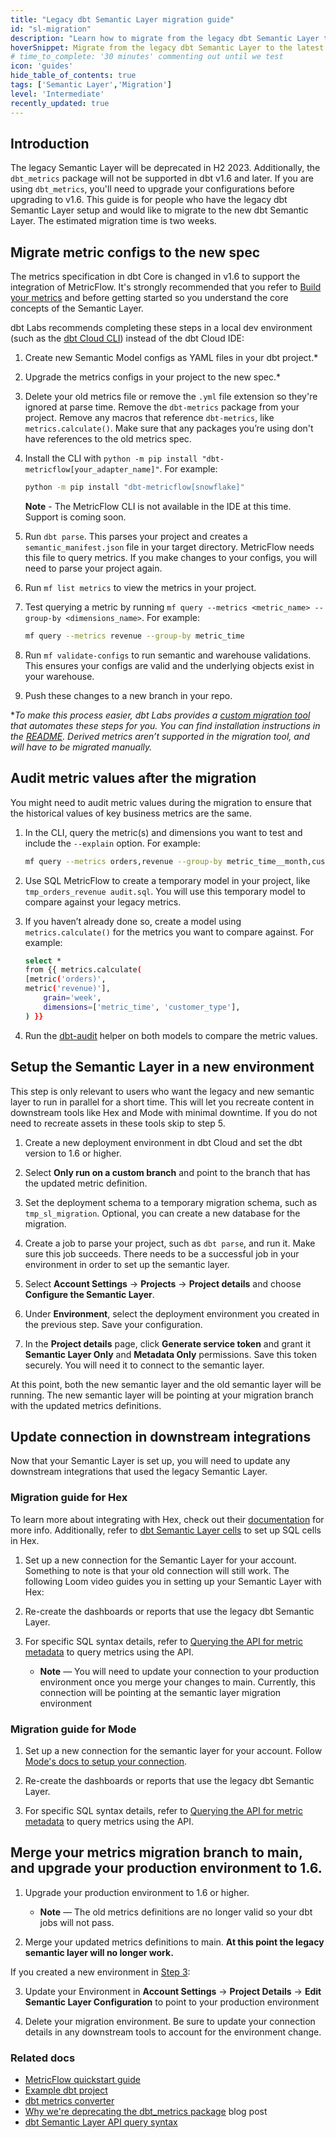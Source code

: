 ```yaml
---
title: "Legacy dbt Semantic Layer migration guide"
id: "sl-migration"
description: "Learn how to migrate from the legacy dbt Semantic Layer to the latest one."
hoverSnippet: Migrate from the legacy dbt Semantic Layer to the latest one.
# time_to_complete: '30 minutes' commenting out until we test
icon: 'guides'
hide_table_of_contents: true
tags: ['Semantic Layer','Migration']
level: 'Intermediate'
recently_updated: true
---
```


## Introduction

The legacy Semantic Layer will be deprecated in H2 2023. Additionally, the `dbt_metrics` package will not be supported in dbt v1.6 and later. If you are using `dbt_metrics`, you'll need to upgrade your configurations before upgrading to v1.6. This guide is for people who have the legacy dbt Semantic Layer setup and would like to migrate to the new dbt Semantic Layer. The estimated migration time is two weeks. 


## Migrate metric configs to the new spec

The metrics specification in dbt Core is changed in v1.6 to support the integration of MetricFlow. It's strongly recommended that you refer to [Build your metrics](/docs/build/build-metrics-intro) and before getting started so you understand the core concepts of the Semantic Layer. 

dbt Labs recommends completing these steps in a local dev environment (such as the [dbt Cloud CLI](/docs/cloud/cloud-cli-installation)) instead of the dbt Cloud IDE: 

1. Create new Semantic Model configs as YAML files in your dbt project.*
1. Upgrade the metrics configs in your project to the new spec.* 
1. Delete your old metrics file or remove the `.yml` file extension so they're ignored at parse time. Remove the `dbt-metrics` package from your project. Remove any macros that reference `dbt-metrics`, like `metrics.calculate()`. Make sure that any packages you’re using don't have references to the old metrics spec. 
1. Install the CLI with `python -m pip install "dbt-metricflow[your_adapter_name]"`. For example: 

    ```bash
    python -m pip install "dbt-metricflow[snowflake]"
    ```
    **Note** - The MetricFlow CLI is not available in the IDE at this time. Support is coming soon. 

1. Run `dbt parse`. This parses your project and creates a `semantic_manifest.json` file in your target directory. MetricFlow needs this file to query metrics. If you make changes to your configs, you will need to parse your project again. 
1. Run `mf list metrics` to view the metrics in your project.
1. Test querying a metric by running `mf query --metrics <metric_name> --group-by <dimensions_name>`. For example:
    ```bash
    mf query --metrics revenue --group-by metric_time
    ```
1. Run `mf validate-configs` to run semantic and warehouse validations. This ensures your configs are valid and the underlying objects exist in your warehouse. 
1. Push these changes to a new branch in your repo. 

**To make this process easier, dbt Labs provides a [custom migration tool](https://github.com/dbt-labs/dbt-converter) that automates these steps for you. You can find installation instructions in the [README](https://github.com/dbt-labs/dbt-converter/blob/master/README.md). Derived metrics aren’t supported in the migration tool, and will have to be migrated manually.*

## Audit metric values after the migration

You might need to audit metric values during the migration to ensure that the historical values of key business metrics are the same.

1. In the CLI, query the metric(s) and dimensions you want to test and include the `--explain` option. For example:
    ```bash 
    mf query --metrics orders,revenue --group-by metric_time__month,customer_type --explain
    ``` 
1. Use SQL MetricFlow to create a temporary model in your project, like `tmp_orders_revenue audit.sql`. You will use this temporary model to compare against your legacy metrics.
1. If you haven’t already done so, create a model using `metrics.calculate()` for the metrics you want to compare against. For example: 

    ```bash
    select * 
    from {{ metrics.calculate(  
    [metric('orders)',
    metric('revenue)'],
        grain='week',
        dimensions=['metric_time', 'customer_type'],
    ) }}
    ```

1. Run the [dbt-audit](https://github.com/dbt-labs/dbt-audit-helper) helper on both models to compare the metric values.

## Setup the Semantic Layer in a new environment

This step is only relevant to users who want the legacy and new semantic layer to run in parallel for a short time. This will let you recreate content in downstream tools like Hex and Mode with minimal downtime. If you do not need to recreate assets in these tools skip to step 5.

1. Create a new deployment environment in dbt Cloud and set the dbt version to 1.6 or higher.
   
2. Select **Only run on a custom branch** and point to the branch that has the updated metric definition.

3. Set the deployment schema to a temporary migration schema, such as `tmp_sl_migration`. Optional, you can create a new database for the migration. 

4. Create a job to parse your project, such as `dbt parse`, and run it. Make sure this job succeeds. There needs to be a successful job in your environment in order to set up the semantic layer.

5. Select **Account Settings** -> **Projects** -> **Project details** and choose **Configure the Semantic Layer**. 

6. Under **Environment**, select the deployment environment you created in the previous step. Save your configuration.

7. In the **Project details** page, click **Generate service token** and grant it **Semantic Layer Only** and **Metadata Only** permissions. Save this token securely. You will need it to connect to the semantic layer. 


At this point, both the new semantic layer and the old semantic layer will be running. The new semantic layer will be pointing at your migration branch with the updated metrics definitions. 

## Update connection in downstream integrations

Now that your Semantic Layer is set up, you will need to update any downstream integrations that used the legacy Semantic Layer. 

### Migration guide for Hex

To learn more about integrating with Hex, check out their [documentation](https://learn.hex.tech/docs/connect-to-data/data-connections/dbt-integration#dbt-semantic-layer-integration) for more info. Additionally, refer to [dbt Semantic Layer cells](https://learn.hex.tech/docs/logic-cell-types/transform-cells/dbt-metrics-cells) to set up SQL cells in Hex.

1. Set up a new connection for the Semantic Layer for your account. Something to note is that your old connection will still work. The following Loom video guides you in setting up your Semantic Layer with Hex:

<LoomVideo id="752e85aabfbf4fa585008a5598f3517a" />

2. Re-create the dashboards or reports that use the legacy dbt Semantic Layer. 

3. For specific SQL syntax details, refer to [Querying the API for metric metadata](/docs/dbt-cloud-apis/sl-jdbc#querying-the-api-for-metric-metadata) to query metrics using the API.

   * **Note** &mdash; You will need to update your connection to your production environment once you merge your changes to main. Currently, this connection will be pointing at the semantic layer migration environment

### Migration guide for Mode

1. Set up a new connection for the semantic layer for your account. Follow [Mode's docs to setup your connection](https://mode.com/help/articles/supported-databases/#dbt-semantic-layer).

2. Re-create the dashboards or reports that use the legacy dbt Semantic Layer. 

3. For specific SQL syntax details, refer to [Querying the API for metric metadata](/docs/dbt-cloud-apis/sl-jdbc#querying-the-api-for-metric-metadata) to query metrics using the API.
   
## Merge your metrics migration branch to main, and upgrade your production environment to 1.6.

1. Upgrade your production environment to 1.6 or higher. 
   * **Note** &mdash; The old metrics definitions are no longer valid so your dbt jobs will not pass. 

2. Merge your updated metrics definitions to main. **At this point the legacy semantic layer will no longer work.**

If you created a new environment in [Step 3](#step-3-setup-the-semantic-layer-in-a-new-environment):

3. Update your Environment in **Account Settings** -> **Project Details** -> **Edit Semantic Layer Configuration** to point to your production environment

4. Delete your migration environment. Be sure to update your connection details in any downstream tools to account for the environment change.

### Related docs 

- [MetricFlow quickstart guide](/docs/build/sl-getting-started)
- [Example dbt project](https://github.com/dbt-labs/jaffle-sl-template)
- [dbt metrics converter](https://github.com/dbt-labs/dbt-converter)
- [Why we're deprecating the dbt_metrics package](/blog/deprecating-dbt-metrics) blog post
- [dbt Semantic Layer API query syntax](/docs/dbt-cloud-apis/sl-jdbc#querying-the-api-for-metric-metadata) 
